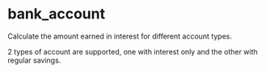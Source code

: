 # bank_account
Calculate the amount earned in interest for different account types.

2 types of account are supported, one with interest only and the other with regular savings.
